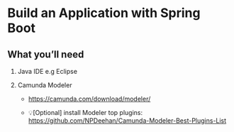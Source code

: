 # Build an Application with Spring Boot
## What you’ll need
1. Java IDE
	e.g Eclipse
    
2. Camunda Modeler

	- https://camunda.com/download/modeler/
	
	- 💡[Optional] install Modeler top plugins:
		https://github.com/NPDeehan/Camunda-Modeler-Best-Plugins-List